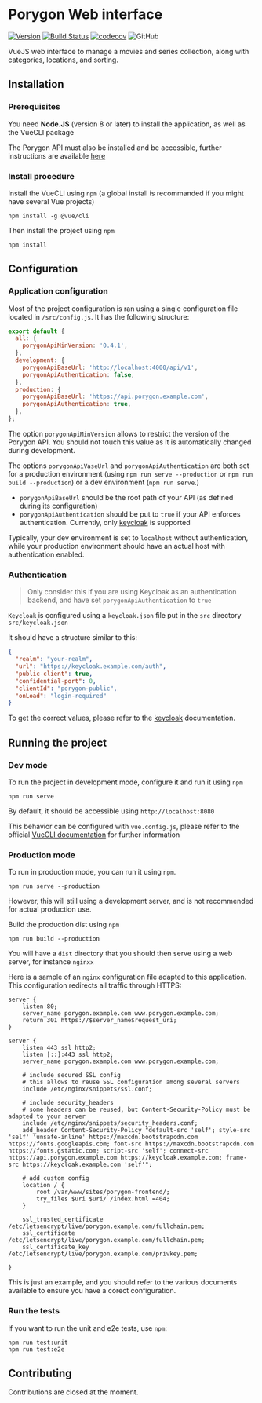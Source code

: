 # Porygon Web interface

[![Version](https://img.shields.io/github/package-json/v/ahugues/porygon-frontend)](https://github.com/aHugues/porygon-frontend)
[![Build Status](https://travis-ci.org/aHugues/porygon-frontend.svg?branch=master)](https://travis-ci.org/aHugues/porygon-frontend)
[![codecov](https://codecov.io/gh/aHugues/porygon-frontend/branch/master/graph/badge.svg)](https://codecov.io/gh/aHugues/porygon-frontend)
![GitHub](https://img.shields.io/github/license/ahugues/porygon-frontend)

VueJS web interface to manage a movies and series collection, along with categories, locations, and sorting.


## Installation

### Prerequisites

You need **Node.JS** (version 8 or later) to install the application, as well as the VueCLI package

The Porygon API must also be installed and be accessible, further instructions are available [here](https://github.com/ahugues/porygon-backend)

### Install procedure

Install the VueCLI using `npm` (a global install is recommanded if you might have several Vue projects)

```shell
npm install -g @vue/cli
```

Then install the project using `npm`

```shell
npm install
```


## Configuration

### Application configuration

Most of the project configuration is ran using a single configuration file located in `/src/config.js`. It has the following structure:

```javascript
export default {
  all: {
    porygonApiMinVersion: '0.4.1',
  },
  development: {
    porygonApiBaseUrl: 'http://localhost:4000/api/v1',
    porygonApiAuthentication: false,
  },
  production: {
    porygonApiBaseUrl: 'https://api.porygon.example.com',
    porygonApiAuthentication: true,
  },
};
```

The option `porygonApiMinVersion` allows to restrict the version of the Porygon API. You should not touch this value as it is automatically changed during development.

The options `porygonApiVaseUrl` and `porygonApiAuthentication` are both set for a production environment (using `npm run serve --production` or `npm run build --production`) or a dev environment (`npm run serve`.)
- `porygonApiBaseUrl` should be the root path of your API (as defined during its configuration)
- `porygonApiAuthentication` should be put to `true` if your API enforces authentication. Currently, only [keycloak](https://www.keycloak.org/) is supported

Typically, your dev environment is set to `localhost` without authentication, while your production environment should have an actual host with authentication enabled.

### Authentication

> Only consider this if you are using Keycloak as an authentication backend, and have set `porygonApiAuthentication` to `true`

`Keycloak` is configured using a `keycloak.json` file put in the `src` directory `src/keycloak.json`

It should have a structure similar to this:

```json
{
  "realm": "your-realm",
  "url": "https://keycloak.example.com/auth",
  "public-client": true,
  "confidential-port": 0,
  "clientId": "porygon-public",
  "onLoad": "login-required"
}
```

To get the correct values, please refer to the [keycloak](https://www.keycloak.org/) documentation.


## Running the project

### Dev mode

To run the project in development mode, configure it and run it using `npm`

```shell
npm run serve
```

By default, it should be accessible using `http://localhost:8080`

This behavior can be configured with `vue.config.js`, please refer to the official [VueCLI documentation](https://cli.vuejs.org/guide/) for further information

### Production mode

To run in production mode, you can run it using `npm`.

```shell
npm run serve --production
```

However, this will still using a development server, and is not recommended for actual production use.

Build the production dist using `npm`

```shell
npm run build --production
```

You will have a `dist` directory that you should then serve using a web server, for instance `nginxx`

Here is a sample of an `nginx` configuration file adapted to this application. This configuration redirects all traffic through HTTPS: 

```nginx
server {
    listen 80;
    server_name porygon.example.com www.porygon.example.com;
    return 301 https://$server_name$request_uri;
}

server {
    listen 443 ssl http2;
    listen [::]:443 ssl http2;
    server_name porygon.example.com www.porygon.example.com;

    # include secured SSL config
    # this allows to reuse SSL configuration among several servers
    include /etc/nginx/snippets/ssl.conf;

    # include security_headers
    # some headers can be reused, but Content-Security-Policy must be adapted to your server
    include /etc/nginx/snippets/security_headers.conf;
    add_header Content-Security-Policy "default-src 'self'; style-src 'self' 'unsafe-inline' https://maxcdn.bootstrapcdn.com https://fonts.googleapis.com; font-src https://maxcdn.bootstrapcdn.com https://fonts.gstatic.com; script-src 'self'; connect-src https://api.porygon.example.com https://keycloak.example.com; frame-src https://keycloak.example.com 'self'";

    # add custom config
    location / {
        root /var/www/sites/porygon-frontend/;
        try_files $uri $uri/ /index.html =404;
    }

    ssl_trusted_certificate /etc/letsencrypt/live/porygon.example.com/fullchain.pem;
    ssl_certificate /etc/letsencrypt/live/porygon.example.com/fullchain.pem;
    ssl_certificate_key /etc/letsencrypt/live/porygon.example.com/privkey.pem;

}
```

This is just an example, and you should refer to the various documents available to ensure you have a corect configuration. 

### Run the tests

If you want to run the unit and e2e tests, use `npm`:

```shell
npm run test:unit
npm run test:e2e
```

## Contributing

Contributions are closed at the moment.
